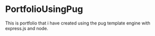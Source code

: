 # PortfolioUsingPug
This is portfolio that i have created using the pug template engine with express.js and node.
